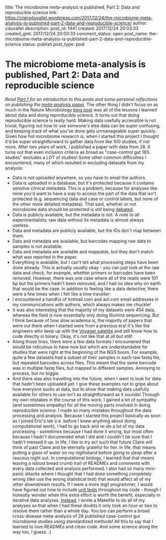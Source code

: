title: The microbiome meta-analysis is published, Part 2: Data and reproducible science
link: https://claireduvallet.wordpress.com/2017/12/24/the-microbiome-meta-analysis-is-published-part-2-data-and-reproducible-science/
author: cduvallet
description: 
post_id: 1441
created: 2017/12/24 20:03:33
created_gmt: 2017/12/24 20:03:33
comment_status: open
post_name: the-microbiome-meta-analysis-is-published-part-2-data-and-reproducible-science
status: publish
post_type: post

# The microbiome meta-analysis is published, Part 2: Data and reproducible science

_Read [Part 1](https://claireduvallet.wordpress.com/2017/12/24/the-microbiome-meta-analysis-is-published-part-1-personal-reflections/) for an introduction to this posts and some personal reflections on publishing the [meta-analysis paper](http://nature.com/articles/s41467-017-01973-8)._ The other thing I didn't focus on as much in the Nature Microbiology [blog post](https://naturemicrobiologycommunity.nature.com/users/70264-claire-duvallet/posts/22494-beyond-dysbiosis-disease-specific-and-shared-microbiome-responses-to-disease) was all of the lessons I learned about data and doing reproducible science. It turns out that doing reproducible science is really hard. Making data usefully accessible is not trivial, figuring out how to use someone's else data can be super confusing, and keeping track of what you've done gets unmanageable super quickly.  Given how hot microbiome research is, when I started this project I thought it'd be super straightforward to gather data from like 100 studies, if not more. After two years of work, I published a paper with data from 28. It turns out that even inclusion criteria as broad as "case-control gut 16S studies" excludes a LOT of studies! Some other common difficulties I encountered, many of which resulted in excluding datasets from my analysis: 

  * Data is not uploaded anywhere, so you have to email the authors.
  * Data is uploaded in a database, but it's protected because it contains senstive clinical metadata. This is a problem, because for analyses like mine you'd want to have a way to access the part of the data that isn't protected (e.g. sequencing data and case or control labels, but none of the other more detailed metadata). That said, whether or not microbiome data should be protected is still being [debated](http://www.pnas.org/content/112/22/E2930.full).
  * Data is publicly available, but the metadata is not. A note to all experimentalists: raw data without its metadata is almost always useless.
  * Data and metadata are publicly available, but the IDs don't map between them.
  * Data and metadata are available, but barcodes mapping raw data to samples is not available.
  * Data and metadata are available and mappable, but they don't match what was reported in the paper.
  * Everything is available, but I can't tell what processing steps have been done already. This is actually usually okay - you can just look at the raw data and check, for example, whether primers or barcodes have been removed. However, there was one case where all of the reads were 101 bp but the primers hadn't been removed, and I had no idea why on earth that would be the case.
In addition to feeling like a data detective, there were a few times when I felt like a time traveller: 
  * I encountered a handful of hotmail.com and aol.com email addresses in my communications with authors, which always makes me chuckle!
  * It was also interesting that the majority of my datasets were 454 data, whereas the field is now essentially only doing Illumina sequencing. But I think because of how slow academia is, the majority of papers that were out there when I started were from a previous era! It's like the engineers who keep up with the [Voyager satellite](https://www.nytimes.com/2017/08/03/magazine/the-loyal-engineers-steering-nasas-voyager-probes-across-the-universe.html) and still know how to code directly in binary. Okay, it's not like that at all but still!
  * Along those lines, there were a few data formats I encountered that would be ridiculous to have now but which are understandable for studies that were right at the beginning of the NGS boom. For example, quite a few datasets had a subset of their samples in each raw fastq file, but repeated barcodes across files. This meant that the same barcode was in multiple fastq files, but mapped to different samples. Annoying to process, but no biggie.
  * And there was also travelling into the future, when I went to look for data that hadn't been uploaded yet.
I give these examples not to gripe about how everyone sucks at data, but to show that making data usefully available for others to use isn't as straightforward as it sounds! Through my own mistakes in the course of this work, I gained a lot of sympathy (and sometimes empathy) for all the moving parts involved in doing reproducible science. I made so many mistakes throughout the data processing and analysis. Because I started this project basically as soon as I joined Eric's lab (i.e. before I knew anything about doing computational work), I had to go back and re-do a lot of my data processing - sometimes because I had done it wrong, but most often because I hadn't documented what I did and I couldn't be sure that I hadn't messed it up. In life, I like to try act such that future Claire will think of past Claire and be eternally grateful for her. In life, that means putting a glass of water on my nightstand before going to sleep after a raucous night out. In computational biology, I learned that that means leaving a robust bread crumb trail of READMEs and comments with every data collected and analysis performed. I also had so many mini-panic attacks where I thought that I had done something completely wrong (like use the wrong statistical test) that would affect all of my other downstream results. If I were a more legit programmer, I would have figured out how to include [unit tests](https://github.com/ericmjl/data-testing-tutorial) throughout my code - though I honestly wonder when this extra effort is worth the benefit, especially in iterative data analyses. [Instead](https://github.com/cduvallet/microbiomeHD), I wrote a Makefile to do all of my analyses so that when I had these doubts it only took an hour or two to resolve them rather than a whole day. You too can perform a broad cross-disease meta-analysis of 28 published case-control gut microbiome studies using standardized methods! All this to say that I learned to love READMEs and clean code. And some science along the way too, I guess. :)